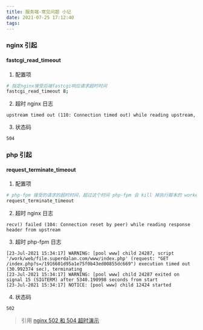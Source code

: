 ```yaml
---
title: 服务端-常见问题 小记
date: 2021-07-25 17:12:40
tags:
---
```


### nginx 引起
#### fastcgi_read_timeout
1. 配置项
```bash
# 指定nginx接受后端fastcgi响应请求超时时间
fastcgi_read_timeout 8;
```
2. 超时 nginx 日志
```
upstream timed out (110: Connection timed out) while reading upstream,
```

3. 状态码
```http
504
```

### php 引起

#### request_terminate_timeout
1. 配置项
```bash
# php-fpm 接受的请求的超时时间，超过这个时间 php-fpm 会 kill 掉执行脚本的 worker 进程。
request_terminate_timeout
```
2. 超时 nginx 日志
```
recv() failed (104: Connection reset by peer) while reading response header from upstream
``` 
3. 超时 php-fpm 日志
```
[23-Jul-2021 15:34:17] WARNING: [pool www] child 24287, script '/work/web/file.superdalan.com/www/index.php' (request: "GET /index.php?s=/1916601d95a1e75f0b43ed00855dc669") execution timed out (30.992374 sec), terminating
[23-Jul-2021 15:34:17] WARNING: [pool www] child 24287 exited on signal 15 (SIGTERM) after 5340.190998 seconds from start
[23-Jul-2021 15:34:17] NOTICE: [pool www] child 12424 started
```

4. 状态码
```http
502
```

> 引用
[nginx 502 和 504 超时演示](http://wulfric.me/2018/07/nginx-demo/)